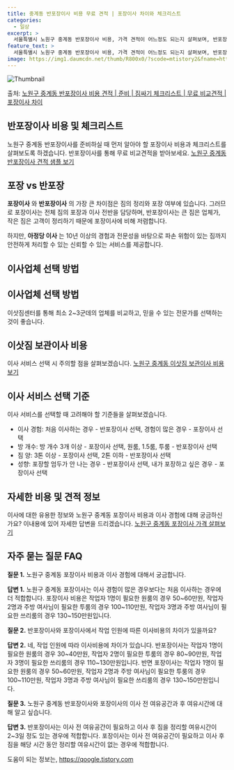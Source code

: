 ```yaml
---
title: 중계동 반포장이사 비용 무료 견적 | 포장이사 차이와 체크리스트
categories:
  - 일상
excerpt: >
  서울특별시 노원구 중계동 반포장이사 비용, 가격 견적이 어느정도 되는지 살펴보며, 반포장이사를 준비함에 있어 짐싸기 준비 체크리스트가 무엇인지 보겠습니다. 마지막으로 포장이사와 차이점을 통해 무료 비교견적으로 어떤 것이 더 합리적인 선택인지 공유 드립니다.노원구 중계동 포장이사 견적 샘플 보기 👈 클릭노원구 중계동 포장이사 가격 살펴보기 👈 클릭노원구 중계동 반포장이사 평균 이사 비용평수노원구 중계동 평균 이사 비용원룸 이사9평 이하 (1톤)30만원~투룸/쓰리룸 이사16평 ~ 20평 (2.5톤)80만원~쓰리룸 이사21평 (5톤) ~110만원~우리집 무료 이사견적 받기 👈 클릭포장 vs 반포장: 이사 서비스의 가장 큰 차이점이사 서비스에서 포장이사와 반포장이사의 가장 큰 차이점은 짐의 정리와 포장 여..
feature_text: >
  서울특별시 노원구 중계동 반포장이사 비용, 가격 견적이 어느정도 되는지 살펴보며, 반포장이사를 준비함에 있어 짐싸기 준비 체크리스트가 무엇인지 보겠습니다. 마지막으로 포장이사와 차이점을 통해 무료 비교견적으로 어떤 것이 더 합리적인 선택인지 공유 드립니다.노원구 중계동 포장이사 견적 샘플 보기 👈 클릭노원구 중계동 포장이사 가격 살펴보기 👈 클릭노원구 중계동 반포장이사 평균 이사 비용평수노원구 중계동 평균 이사 비용원룸 이사9평 이하 (1톤)30만원~투룸/쓰리룸 이사16평 ~ 20평 (2.5톤)80만원~쓰리룸 이사21평 (5톤) ~110만원~우리집 무료 이사견적 받기 👈 클릭포장 vs 반포장: 이사 서비스의 가장 큰 차이점이사 서비스에서 포장이사와 반포장이사의 가장 큰 차이점은 짐의 정리와 포장 여..
image: https://img1.daumcdn.net/thumb/R800x0/?scode=mtistory2&fname=https%3A%2F%2Fblog.kakaocdn.net%2Fdn%2FE2EqC%2FbtsHcpdbQGE%2FXNme82Y2G4QHSn87jaCty0%2Fimg.webp
---
```


![Thumbnail](https://img1.daumcdn.net/thumb/R800x0/?scode=mtistory2&fname=https%3A%2F%2Fblog.kakaocdn.net%2Fdn%2FE2EqC%2FbtsHcpdbQGE%2FXNme82Y2G4QHSn87jaCty0%2Fimg.webp)

<p>출처: <a href="https://qoogle.tistory.com/9863" rel="dofollow">노원구 중계동 반포장이사 비용 견적 | 준비 | 짐싸기 체크리스트 | 무료 비교견적 | 포장이사 차이</a> </p>

## 반포장이사 비용 및 체크리스트

노원구 중계동 반포장이사를 준비하실 때 먼저 알아야 할 포장이사 비용과 체크리스트를 살펴보도록 하겠습니다. 반포장이사를 통해 무료 비교견적을
받아보세요. [노원구 중계동 반포장이사 견적 샘플 보기](https://www.example.com/노원구-중계동-반포장이사-견적)



## 포장 vs 반포장

**포장이사** 와 **반포장이사** 의 가장 큰 차이점은 짐의 정리와 포장 여부에 있습니다. 그러므로 포장이사는 전체 짐의 포장과 이사
전반을 담당하며, 반포장이사는 큰 짐은 업체가, 작은 짐은 고객이 정리하기 때문에 포장이사에 비해 저렴합니다.

하지만, **아정당 이사** 는 10년 이상의 경험과 전문성을 바탕으로 파손 위험이 있는 짐까지 안전하게 처리할 수 있는 신뢰할 수 있는
서비스를 제공합니다.



## 이사업체 선택 방법

**이사업체 선택 방법**  
---  
이삿짐센터를 통해 최소 2~3군데의 업체를 비교하고, 믿을 수 있는 전문가를 선택하는 것이 좋습니다.  
  


## 이삿짐 보관이사 비용

이사 서비스 선택 시 주의할 점을 살펴보겠습니다. [노원구 중계동 이삿짐 보관이사 비용
보기](https://www.example.com/노원구-중계동-이삿짐-보관이사-비용)



## 이사 서비스 선택 기준

이사 서비스를 선택할 때 고려해야 할 기준들을 살펴보겠습니다.

  * 이사 경험: 처음 이사하는 경우 - 반포장이사 선택, 경험이 많은 경우 - 포장이사 선택
  * 방 개수: 방 개수 3개 이상 - 포장이사 선택, 원룸, 1.5룸, 투룸 - 반포장이사 선택
  * 짐 양: 3톤 이상 - 포장이사 선택, 2톤 이하 - 반포장이사 선택
  * 성향: 포장할 엄두가 안 나는 경우 - 반포장이사 선택, 내가 포장하고 싶은 경우 - 포장이사 선택



## 자세한 비용 및 견적 정보

이사에 대한 유용한 정보와 노원구 중계동 포장이사 비용과 이사 경험에 대해 궁금하신가요? 이내용에 있어 자세한 답변을 드리겠습니다. [노원구
중계동 포장이사 가격 살펴보기](https://www.example.com/노원구-중계동-포장이사-비용)



## 자주 묻는 질문 FAQ

**질문 1.** 노원구 중계동 포장이사 비용과 이사 경험에 대해서 궁금합니다.

**답변 1.** 노원구 중계동 포장이사는 이사 경험이 많은 경우보다는 처음 이사하는 경우에 더 적합합니다. 포장이사 비용은 작업자 1명이
필요한 원룸의 경우 50~60만원, 작업자 2명과 주방 여사님이 필요한 투룸의 경우 100~110만원, 작업자 3명과 주방 여사님이 필요한
쓰리룸의 경우 130~150만원입니다.

**질문 2.** 반포장이사와 포장이사에서 작업 인원에 따른 이사비용의 차이가 있을까요?

**답변 2.** 네, 작업 인원에 따라 이사비용에 차이가 있습니다. 반포장이사는 작업자 1명이 필요한 원룸의 경우 30~40만원, 작업자
2명이 필요한 투룸의 경우 80~90만원, 작업자 3명이 필요한 쓰리룸의 경우 110~130만원입니다. 반면 포장이사는 작업자 1명이 필요한
원룸의 경우 50~60만원, 작업자 2명과 주방 여사님이 필요한 투룸의 경우 100~110만원, 작업자 3명과 주방 여사님이 필요한 쓰리룸의
경우 130~150만원입니다.

**질문 3.** 노원구 중계동 반포장이사와 포장이사의 이사 전 여유공간과 후 여유시간에 대해 알고 싶습니다.

**답변 3.** 반포장이사는 이사 전 여유공간이 필요하고 이사 후 짐을 정리할 여유시간이 2~3일 정도 있는 경우에 적합합니다. 포장이사는
이사 전 여유공간이 필요하고 이사 후 짐을 해당 시간 동안 정리할 여유시간이 없는 경우에 적합합니다.

 

도움이 되는 정보는, <a href="https://qoogle.tistory.com" rel="dofollow">https://qoogle.tistory.com</a>


